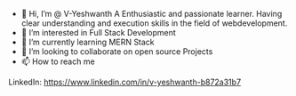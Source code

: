 - 👋 Hi, I’m @ V-Yeshwanth A Enthusiastic and passionate learner. Having clear understanding and execution skills in the field of webdevelopment.
- 👀 I’m interested in Full Stack Development 
- 🌱 I’m currently learning MERN Stack 
- 💞️ I’m looking to collaborate on open source Projects 
- 📫 How to reach me 

LinkedIn: https://www.linkedin.com/in/v-yeshwanth-b872a31b7

